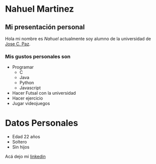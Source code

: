 # Nahuel Martinez
## Mi presentación personal
Hola mi nombre es *_Nahuel_* actualmente soy alumno de la universidad de [Jose C. Paz](www.unpaz.edu.ar).
### Mis gustos personales son
 * Programar
   * C
   * Java
   * Python
   * Javascript
* Hacer Futsal con la universidad
* Hacer ejercicio
* Jugar videojuegos

# Datos Personales
* Edad 22 años
* Soltero
* Sin hijos

Acá dejo mi [linkedin](https://www.linkedin.com/in/nahuel-martinez-7b898a218/)
